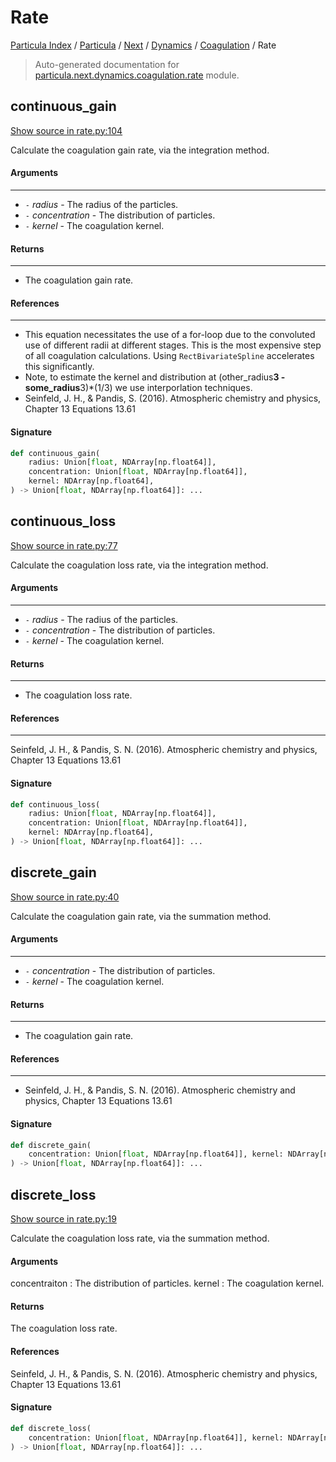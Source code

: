 # Rate

[Particula Index](../../../../README.md#particula-index) / [Particula](../../../index.md#particula) / [Next](../../index.md#next) / [Dynamics](../index.md#dynamics) / [Coagulation](./index.md#coagulation) / Rate

> Auto-generated documentation for [particula.next.dynamics.coagulation.rate](https://github.com/Gorkowski/particula/blob/main/particula/next/dynamics/coagulation/rate.py) module.

## continuous_gain

[Show source in rate.py:104](https://github.com/Gorkowski/particula/blob/main/particula/next/dynamics/coagulation/rate.py#L104)

Calculate the coagulation gain rate, via the integration method.

#### Arguments

-----
- `-` *radius* - The radius of the particles.
- `-` *concentration* - The distribution of particles.
- `-` *kernel* - The coagulation kernel.

#### Returns

--------
- The coagulation gain rate.

#### References

----------
- This equation necessitates the use of a for-loop due to the
convoluted use of different radii at different stages. This is the
most expensive step of all coagulation calculations. Using
`RectBivariateSpline` accelerates this significantly.
- Note, to estimate the kernel and distribution at
(other_radius**3 - some_radius**3)*(1/3)
we use interporlation techniques.
- Seinfeld, J. H., & Pandis, S. (2016). Atmospheric chemistry and
physics, Chapter 13 Equations 13.61

#### Signature

```python
def continuous_gain(
    radius: Union[float, NDArray[np.float64]],
    concentration: Union[float, NDArray[np.float64]],
    kernel: NDArray[np.float64],
) -> Union[float, NDArray[np.float64]]: ...
```



## continuous_loss

[Show source in rate.py:77](https://github.com/Gorkowski/particula/blob/main/particula/next/dynamics/coagulation/rate.py#L77)

Calculate the coagulation loss rate, via the integration method.

#### Arguments

-----
- `-` *radius* - The radius of the particles.
- `-` *concentration* - The distribution of particles.
- `-` *kernel* - The coagulation kernel.

#### Returns

--------
- The coagulation loss rate.

#### References

----------
Seinfeld, J. H., & Pandis, S. N. (2016). Atmospheric chemistry and
physics, Chapter 13 Equations 13.61

#### Signature

```python
def continuous_loss(
    radius: Union[float, NDArray[np.float64]],
    concentration: Union[float, NDArray[np.float64]],
    kernel: NDArray[np.float64],
) -> Union[float, NDArray[np.float64]]: ...
```



## discrete_gain

[Show source in rate.py:40](https://github.com/Gorkowski/particula/blob/main/particula/next/dynamics/coagulation/rate.py#L40)

Calculate the coagulation gain rate, via the summation method.

#### Arguments

-----
- `-` *concentration* - The distribution of particles.
- `-` *kernel* - The coagulation kernel.

#### Returns

--------
- The coagulation gain rate.

#### References

----------
- Seinfeld, J. H., & Pandis, S. N. (2016). Atmospheric chemistry and
physics, Chapter 13 Equations 13.61

#### Signature

```python
def discrete_gain(
    concentration: Union[float, NDArray[np.float64]], kernel: NDArray[np.float64]
) -> Union[float, NDArray[np.float64]]: ...
```



## discrete_loss

[Show source in rate.py:19](https://github.com/Gorkowski/particula/blob/main/particula/next/dynamics/coagulation/rate.py#L19)

Calculate the coagulation loss rate, via the summation method.

#### Arguments

concentraiton : The distribution of particles.
kernel : The coagulation kernel.

#### Returns

The coagulation loss rate.

#### References

Seinfeld, J. H., & Pandis, S. N. (2016). Atmospheric chemistry and
physics, Chapter 13 Equations 13.61

#### Signature

```python
def discrete_loss(
    concentration: Union[float, NDArray[np.float64]], kernel: NDArray[np.float64]
) -> Union[float, NDArray[np.float64]]: ...
```
